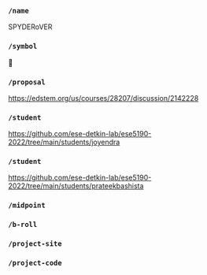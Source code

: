 ### `/name`
SPYDERoVER
### `/symbol`
🐐
### `/proposal`
https://edstem.org/us/courses/28207/discussion/2142228
### `/student`
https://github.com/ese-detkin-lab/ese5190-2022/tree/main/students/joyendra
### `/student`
https://github.com/ese-detkin-lab/ese5190-2022/tree/main/students/prateekbashista
### `/midpoint`
### `/b-roll`
### `/project-site`
### `/project-code`
